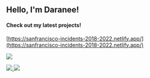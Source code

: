 <h2> Hello, I'm Daranee! </h2> 
<h4>Check out my latest projects!</h4>

[https://sanfrancisco-incidents-2018-2022.netlify.app/](https://sanfrancisco-incidents-2018-2022.netlify.app/)

![](https://github.com/daraneeS/daraneeS/sf_map.gif)


<a href= "https://www.linkedin.com/in/daraneeS/" target="_blank">
  <img src="https://img.shields.io/badge/-LinkedIn-0077B5?style=flat&logo=Linkedin&logoColor=white"/>
</a> 
<a href= "mailto:daraneecsrx@gmail.com">
  <img src="https://img.shields.io/badge/-Gmail-c14438?style=flat&logo=Gmail&logoColor=white"/>
</a>
